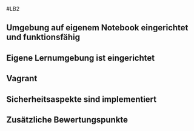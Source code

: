 #LB2
## Umgebung auf eigenem Notebook eingerichtet und funktionsfähig

## Eigene Lernumgebung ist eingerichtet

## Vagrant

## Sicherheitsaspekte sind implementiert

## Zusätzliche Bewertungspunkte

